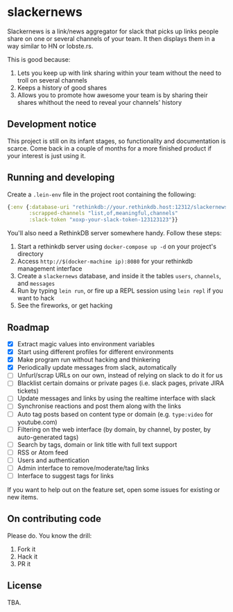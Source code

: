 # slackernews

Slackernews is a link/news aggregator for slack that picks up links people share on one or several channels of your team. It then displays them in a way similar to HN or lobste.rs.

This is good because:

1. Lets you keep up with link sharing within your team without the need to troll on several channels
1. Keeps a history of good shares
1. Allows you to promote how awesome your team is by sharing their shares whithout the need to reveal your channels' history

## Development notice

This project is still on its infant stages, so functionality and documentation is scarce. Come back in a couple of months for a more finished product if your interest is just using it.

## Running and developing

Create a `.lein-env` file in the project root containing the following:

```clojure
{:env {:database-uri "rethinkdb://your.rethinkdb.host:12312/slackernews"
       :scrapped-channels "list,of,meaningful,channels"
       :slack-token "xoxp-your-slack-token-123123123"}}
```

You'll also need a RethinkDB server somewhere handy. Follow these steps:

1. Start a rethinkdb server using `docker-compose up -d` on your project's directory
1. Access `http://$(docker-machine ip):8080` for your rethinkdb management interface
1. Create a `slackernews` database, and inside it the tables `users`, `channels`, and `messages`
1. Run by typing `lein run`, or fire up a REPL session using `lein repl` if you want to hack
1. See the fireworks, or get hacking

## Roadmap

- [x] Extract magic values into environment variables
- [x] Start using different profiles for different environments
- [x] Make program run without hacking and thinkering
- [x] Periodically update messages from slack, automatically
- [ ] Unfurl/scrap URLs on our own, instead of relying on slack to do it for us
- [ ] Blacklist certain domains or private pages (i.e. slack pages, private JIRA tickets)
- [ ] Update messages and links by using the realtime interface with slack
- [ ] Synchronise reactions and post them along with the links
- [ ] Auto tag posts based on content type or domain (e.g. `type:video` for youtube.com)
- [ ] Filtering on the web interface (by domain, by channel, by poster, by auto-generated tags)
- [ ] Search by tags, domain or link title with full text support
- [ ] RSS or Atom feed
- [ ] Users and authentication
- [ ] Admin interface to remove/moderate/tag links
- [ ] Interface to suggest tags for links

If you want to help out on the feature set, open some issues for existing or new items.

## On contributing code

Please do. You know the drill:

1. Fork it
1. Hack it
1. PR it

## License

TBA.
